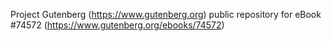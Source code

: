 Project Gutenberg (https://www.gutenberg.org) public repository for
eBook #74572 (https://www.gutenberg.org/ebooks/74572)
